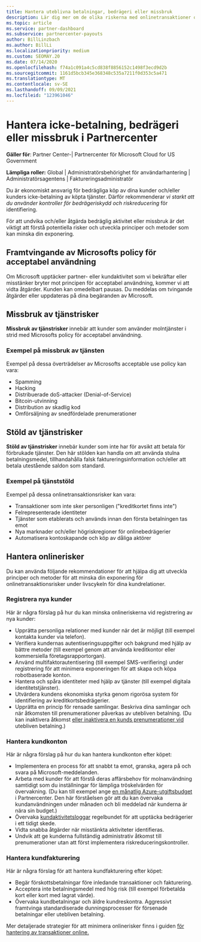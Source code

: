 ```yaml
---
title: Hantera uteblivna betalningar, bedrägeri eller missbruk
description: Lär dig mer om de olika riskerna med onlinetransaktioner och metodtipsen för att hantera och minska dessa risker i Partnercenter.
ms.topic: article
ms.service: partner-dashboard
ms.subservice: partnercenter-payouts
author: BillLinzbach
ms.author: BillLi
ms.localizationpriority: medium
ms.custom: SEOMAY.20
ms.date: 07/14/2020
ms.openlocfilehash: f74a1c091a4c5cd838f8856152c1498f3ecd9d2b
ms.sourcegitcommit: 1161d5bcb345e368348c535a7211f0d353c5a471
ms.translationtype: MT
ms.contentlocale: sv-SE
ms.lasthandoff: 09/09/2021
ms.locfileid: "123961046"
---
```

# <a name="managing-non-payment-fraud-or-misuse-in-partner-center"></a>Hantera icke-betalning, bedrägeri eller missbruk i Partnercenter

**Gäller för**: Partner Center-| Partnercenter för Microsoft Cloud for US Government

**Lämpliga roller:** Global | Administratörsbehörighet för användarhantering | Administratörsagentens | Faktureringsadministratör

Du är ekonomiskt ansvarig för bedrägliga köp av dina kunder och/eller kunders icke-betalning av köpta tjänster. Därför rekommenderar *vi starkt att du använder kontroller för bedrägeriskydd och riskreducering* för identifiering.

För att undvika och/eller åtgärda bedräglig aktivitet eller missbruk är det viktigt att förstå potentiella risker och utveckla principer och metoder som kan minska din exponering.

## <a name="enforcement-of-microsoft-acceptable-use-policy"></a>Framtvingande av Microsofts policy för acceptabel användning

Om Microsoft upptäcker partner- eller kundaktivitet som vi bekräftar eller misstänker bryter mot principen för acceptabel användning, kommer vi att vidta åtgärder. Kunden kan omedelbart pausas. Du meddelas om tvingande åtgärder eller uppdateras på dina begäranden av Microsoft.

## <a name="abuse-of-service-risks"></a>Missbruk av tjänstrisker

**Missbruk av tjänstrisker** innebär att kunder som använder molntjänster i strid med Microsofts policy för acceptabel användning.

### <a name="examples-of-abuse-of-service"></a>Exempel på missbruk av tjänsten

Exempel på dessa överträdelser av Microsofts acceptable use policy kan vara:

- Spamming
- Hacking
- Distribuerade doS-attacker (Denial-of-Service)
- Bitcoin-utvinning
- Distribution av skadlig kod
- Omförsäljning av snedfördelade prenumerationer

## <a name="theft-of-service-risks"></a>Stöld av tjänstrisker

**Stöld av tjänstrisker** innebär kunder som inte har för avsikt att betala för förbrukade tjänster. Den här stölden kan handla om att använda stulna betalningsmedel, tillhandahålla falsk faktureringsinformation och/eller att betala utestående saldon som standard.

### <a name="examples-of-service-theft"></a>Exempel på tjänststöld

Exempel på dessa onlinetransaktionsrisker kan vara:

- Transaktioner som inte sker personligen ("kreditkortet finns inte")
- Felrepresenterade identiteter
- Tjänster som etablerats och används innan den första betalningen tas emot
- Nya marknader och/eller högriskregioner för onlinebedrägerier
- Automatisera kontoskapande och köp av dåliga aktörer

## <a name="managing-online-risk"></a>Hantera onlinerisker

Du kan använda följande rekommendationer för att hjälpa dig att utveckla principer och metoder för att minska din exponering för onlinetransaktionsrisker under livscykeln för dina kundrelationer.

### <a name="onboarding-new-customers"></a>Registrera nya kunder

Här är några förslag på hur du kan minska onlineriskerna vid registrering av nya kunder:

- Upprätta personliga relationer med kunder när det är möjligt (till exempel kontakta kunder via telefon).
- Verifiera kundernas autentiseringsuppgifter och bakgrund med hjälp av bättre metoder (till exempel genom att använda kreditkontor eller kommersiella företagsrapportorgan).
- Använd multifaktorautentisering (till exempel SMS-verifiering) under registrering för att minimera exponeringen för att skapa och köpa robotbaserade konton.
- Hantera och spåra identiteter med hjälp av tjänster (till exempel digitala identitetstjänster).
- Utvärdera kundens ekonomiska styrka genom rigorösa system för identifiering av kreditkortsbedrägerier.
- Upprätta en princip för rensade samlingar. Beskriva dina samlingar och när åtkomsten till prenumerationer påverkas av utebliven betalning. (Du kan inaktivera åtkomst [eller inaktivera en kunds prenumerationer vid](create-a-new-subscription.md#suspend-a-subscription) utebliven betalning.)

### <a name="managing-customer-accounts"></a>Hantera kundkonton

Här är några förslag på hur du kan hantera kundkonton efter köpet:

- Implementera en process för att snabbt ta emot, granska, agera på och svara på Microsoft-meddelanden.
- Arbeta med kunder för att förstå deras affärsbehov för molnanvändning samtidigt som du inställningar för lämpliga tröskelvärden för övervakning. (Du kan till exempel ange [en månatlig Azure-utgiftsbudget](set-an-azure-spending-budget-for-your-customers.md) i Partnercenter. Den här förståelsen gör att du kan övervaka kundanvändningen under månaden och bli meddelad när kunderna är nära sin budget.)
- Övervaka [kundaktivitetsloggar](activity-logs.md) regelbundet för att upptäcka bedrägerier i ett tidigt skede.
- Vidta snabba åtgärder när misstänkta aktiviteter identifieras.
- Undvik att ge kunderna fullständig administrativ åtkomst till prenumerationer utan att först implementera riskreduceringskontroller.

### <a name="managing-customer-billing"></a>Hantera kundfakturering

Här är några förslag för att hantera kundfakturering efter köpet:

- Begär förskottsbetalningar före inledande transaktioner och fakturering.
- Acceptera inte betalningsmedel med hög risk (till exempel förbetalda kort eller kort med lagrat värde).
- Övervaka kundbetalningar och äldre kundreskontra. Aggressivt framtvinga standardiserade dunningsprocesser för försenade betalningar eller utebliven betalning.

Mer detaljerade strategier för att minimera onlinerisker finns i guiden [för hantering av transaktioner online.](https://query.prod.cms.rt.microsoft.com/cms/api/am/binary/RE4Bhtt)
